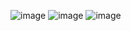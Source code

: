 ![image](https://github.com/user-attachments/assets/196e349b-aa58-4c00-aa50-102e897ffd24)
![image](https://github.com/user-attachments/assets/0bf41ef2-2161-4896-bde1-9250363ef122)
![image](https://github.com/user-attachments/assets/9dbf8855-e357-4385-8cd4-8e9d6f8ccc30)

